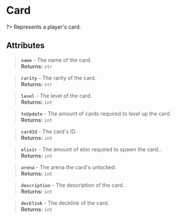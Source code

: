 # Card

?> Represents a player's card.

## Attributes

> **`name`** - The name of the card.     
**Returns:** `str`

> **`rarity`** - The rarity of the card.     
**Returns:** `str`

> **`level`** - The level of the card.    
**Returns:** `int`

> **`toUpdate`** - The amount of cards required to level up the card.    
**Returns:** `int`

> **`cardId`** - The card's ID.    
**Returns:** `int`

> **`elixir`** - The amount of elixr required to spawn the card..    
**Returns:** `int`

> **`arena`** - The arena the card's unlocked.    
**Returns:** `int`

> **`description`** - The description of the card.    
**Returns:** `int`

> **`decklink`** - The decklink of the card.    
**Returns:** `int`